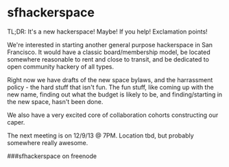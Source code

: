 sfhackerspace
=============

TL;DR: It's a new hackerspace!  Maybe!  If you help!  Exclamation points!

We're interested in starting another general purpose hackerspace in San Francisco.  It would have a classic board/membership model, be located somewhere reasonable to rent and close to transit, and be dedicated to open community hackery of all types.

Right now we have drafts of the new space bylaws, and the harrassment policy - the hard stuff that isn't fun.  The fun stuff, like coming up with the new name, finding out what the budget is likely to be, and finding/starting in the new space, hasn't been done.  

We also have a very excited core of collaboration cohorts constructing our caper.

The next meeting is on 12/9/13 @ 7PM.  Location tbd, but probably somewhere really awesome.

##\#sfhackerspace on freenode
